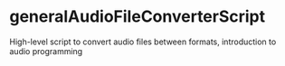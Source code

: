 # generalAudioFileConverterScript
High-level script to convert audio files between formats, introduction to audio programming
